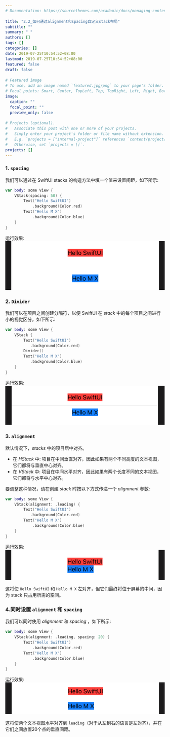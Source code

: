 ```yaml
---
# Documentation: https://sourcethemes.com/academic/docs/managing-content/

title: "2.2_如何通过alignment和spacing自定义stack布局"
subtitle: ""
summary: " "
authors: []
tags: []
categories: []
date: 2019-07-25T10:54:52+08:00
lastmod: 2019-07-25T10:54:52+08:00
featured: false
draft: false

# Featured image
# To use, add an image named `featured.jpg/png` to your page's folder.
# Focal points: Smart, Center, TopLeft, Top, TopRight, Left, Right, BottomLeft, Bottom, BottomRight.
image:
  caption: ""
  focal_point: ""
  preview_only: false

# Projects (optional).
#   Associate this post with one or more of your projects.
#   Simply enter your project's folder or file name without extension.
#   E.g. `projects = ["internal-project"]` references `content/project/deep-learning/index.md`.
#   Otherwise, set `projects = []`.
projects: []
---
```


### 1. `spacing`
我们可以通过在 SwiftUI stacks 的构造方法中填一个值来设置间距，如下所示:
```swift
var body: some View {
    VStack(spacing: 50) {
        Text("Hello SwiftUI")
            .background(Color.red)
        Text("Hello M X")
            .background(Color.blue)
    }
}
```
运行效果:
![stack_spacing](img/stack_spacing.png "Set a spacing for stack")

### 2. `Divider`
我们可以在项目之间创建分隔符，以便 SwiftUI 在 _stack_ 中的每个项目之间进行小的视觉区分，如下所示:
```swift
var body: some View {
    VStack {
        Text("Hello SwiftUI")
           .background(Color.red)
        Divider()
        Text("Hello M X")
           .background(Color.blue)
    }
}
```
运行效果:
![stack_divider](img/stack_divider.png "Set a divider for stack")

### 3. `alignment`
默认情况下，_stacks_ 中的项目居中对齐。

* 在 _HStack_ 中: 项目在中间垂直对齐，因此如果有两个不同高度的文本视图，它们都将与垂直中心对齐。
* 在 _VStack_ 中: 项目在中间水平对齐，因此如果有两个长度不同的文本视图，它们都将与水平中心对齐。

要调整这种情况，请在创建 _stack_ 时按以下方式传递一个 _alignment_ 参数:
```swift
var body: some View {
    VStack(alignment: .leading) {
        Text("Hello SwiftUI")
           .background(Color.red)
        Text("Hello M X")
            .background(Color.blue)
    }
}
```
运行效果:
![stack_alignment_leading](img/stack_alignment_leading.png "Set alignment to .leading")

这将使 `Hello SwiftUI` 和 `Hello M X` 左对齐，但它们最终将位于屏幕的中间，因为 stack 只占用所需的空间。

### 4.同时设置 `alignment` 和 `spacing`
我们可以同时使用 _alignment_ 和 _spacing_ ，如下所示:
```swift
var body: some View {
    VStack(alignment: .leading, spacing: 20) {
        Text("Hello SwiftUI")
            .background(Color.red)
        Text("Hello M X")
            .background(Color.blue)
    }
}
```
运行效果:
![stack_alignment_spacing](img/stack_alignment_spacing.png "Using alignment and spacing in stack")

这将使两个文本视图水平对齐到 `leading`（对于从左到右的语言是左对齐），并在它们之间放置20个点的垂直间距。